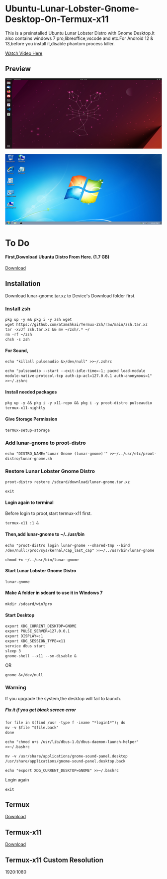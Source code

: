 # Ubuntu-Lunar-Lobster-Gnome-Desktop-On-Termux-x11

This is a preinstalled Ubuntu Lunar Lobster Distro with Gnome Desktop.It also contains windows 7 pro,libreoffice,vscode and etc.For Android 12 & 13,before you install it,disable phantom process killer. 

[Watch Video Here](https://youtu.be/UxmQSETvAOc) 

## Preview 

![](https://raw.githubusercontent.com/atamshkai/Ubuntu-Lunar-Lobster-Gnome-Desktop-On-Termux-x11/main/lunar-gnome.jpg) 

![](https://raw.githubusercontent.com/atamshkai/Ubuntu-Lunar-Lobster-Gnome-Desktop-On-Termux-x11/main/windows7.jpg)

# To Do 

#### First,Download Ubuntu Distro From Here. (1.7 GB)
[Download](https://archive.org/download/atamshkai-lunar-kde/lunar-gnome.tar.xz) 

## Installation 
Download lunar-gnome.tar.xz to Device's Download folder first. 

### Install zsh 
``` 
pkg up -y && pkg i -y zsh wget
wget https://github.com/atamshkai/Termux-Zsh/raw/main/zsh.tar.xz 
tar -xvJf zsh.tar.xz && mv ~/zsh/.* ~/
rm -rf ~/zsh
chsh -s zsh 
```

#### For Sound, 
``` 
echo "killall pulseaudio &>/dev/null" >>~/.zshrc 
``` 
```
echo "pulseaudio --start --exit-idle-time=-1; pacmd load-module module-native-protocol-tcp auth-ip-acl=127.0.0.1 auth-anonymous=1" >>~/.zshrc 
```

#### Install needed packages 
``` 
pkg up -y && pkg i -y x11-repo && pkg i -y proot-distro pulseaudio termux-x11-nightly 
``` 

#### Give Storage Permission

``` 
termux-setup-storage 
```

### Add lunar-gnome to proot-distro
```
echo "DISTRO_NAME='Lunar Gnome (lunar-gnome)'" >>~/../usr/etc/proot-distro/lunar-gnome.sh
```

### Restore Lunar Lobster Gnome Distro
```
proot-distro restore /sdcard/download/lunar-gnome.tar.xz 
``` 
``` 
exit 
``` 

#### Login again to terminal 
Before login to proot,start termux-x11 first. 
``` 
termux-x11 :1 &
``` 

#### Then,add lunar-gnome to ~/../usr/bin
``` 
echo "proot-distro login lunar-gnome --shared-tmp --bind /dev/null:/proc/sys/kernal/cap_last_cap" >>~/../usr/bin/lunar-gnome
```
```
chmod +x ~/../usr/bin/lunar-gnome
```

#### Start Lunar Lobster Gnome Distro
```
lunar-gnome
```

#### Make A folder in sdcard to use it in Windows 7
```
mkdir /sdcard/win7pro
```

#### Start Desktop
``` 
export XDG_CURRENT_DESKTOP=GNOME
export PULSE_SERVER=127.0.0.1
export DISPLAY=:1
export XDG_SESSION_TYPE=x11
service dbus start
sleep 3
gnome-shell --x11 --sm-disable &
``` 
OR 
``` 
gnome &>/dev/null
``` 
### Warning 
If you upgrade the system,the desktop will fail to launch. 

##### Fix it if you get black screen error
``` 
for file in $(find /usr -type f -iname "*login1*"); do 
mv -v $file "$file.back"
done
``` 
``` 
echo "chmod u+s /usr/lib/dbus-1.0/dbus-daemon-launch-helper" >>~/.bashrc 
``` 
``` 
mv -v /usr/share/applications/gnome-sound-panel.desktop /usr/share/applications/gnome-sound-panel.desktop.back 
``` 
``` 
echo "export XDG_CURRENT_DESKTOP=GNOME" >>~/.bashrc 
``` 
Login again 
``` 
exit 
``` 


## Termux 
[Download](https://github.com/termux/termux-app/releases/download/v0.118.0/termux-app_v0.118.0+github-debug_universal.apk) 

## Termux-x11 
[Download](https://archive.org/download/termux-x11/app-universal-debug.apk) 

## Termux-x11 Custom Resolution
1920:1080


